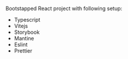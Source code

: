 Bootstapped React project with following setup:

-   Typescript
-   Vitejs
-   Storybook
-   Mantine
-   Eslint
-   Prettier
